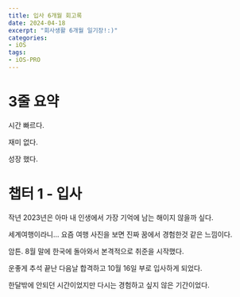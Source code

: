 ```yaml
---
title: 입사 6개월 회고록
date: 2024-04-18
excerpt: "회사생활 6개월 일기장!:)"
categories:
- iOS
tags:
- iOS-PRO
---
```




# 3줄 요약

시간 빠르다.

재미 없다.

성장 했다.


# 챕터 1 - 입사

작년 2023년은 아마 내 인생에서 가장 기억에 남는 해이지 않을까 싶다.

세계여행이라니... 요즘 여행 사진을 보면 진짜 꿈에서 경험한것 같은 느낌이다.

암튼. 8월 말에 한국에 돌아와서 본격적으로 취준을 시작했다.

운좋게 추석 끝난 다음날 합격하고 10월 16일 부로 입사하게 되었다.

한달밖에 안되던 시간이었지만 다시는 경험하고 싶지 않은 기간이었다.

